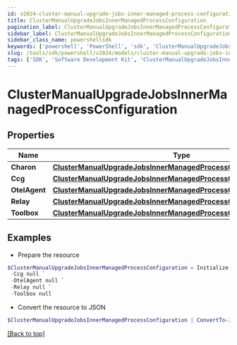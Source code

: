 ```yaml
---
id: v2024-cluster-manual-upgrade-jobs-inner-managed-process-configuration
title: ClusterManualUpgradeJobsInnerManagedProcessConfiguration
pagination_label: ClusterManualUpgradeJobsInnerManagedProcessConfiguration
sidebar_label: ClusterManualUpgradeJobsInnerManagedProcessConfiguration
sidebar_class_name: powershellsdk
keywords: ['powershell', 'PowerShell', 'sdk', 'ClusterManualUpgradeJobsInnerManagedProcessConfiguration', 'V2024ClusterManualUpgradeJobsInnerManagedProcessConfiguration'] 
slug: /tools/sdk/powershell/v2024/models/cluster-manual-upgrade-jobs-inner-managed-process-configuration
tags: ['SDK', 'Software Development Kit', 'ClusterManualUpgradeJobsInnerManagedProcessConfiguration', 'V2024ClusterManualUpgradeJobsInnerManagedProcessConfiguration']
---
```



# ClusterManualUpgradeJobsInnerManagedProcessConfiguration

## Properties

Name | Type | Description | Notes
------------ | ------------- | ------------- | -------------
**Charon** | [**ClusterManualUpgradeJobsInnerManagedProcessConfigurationCharon**](cluster-manual-upgrade-jobs-inner-managed-process-configuration-charon) |  | [optional] 
**Ccg** | [**ClusterManualUpgradeJobsInnerManagedProcessConfigurationCcg**](cluster-manual-upgrade-jobs-inner-managed-process-configuration-ccg) |  | [optional] 
**OtelAgent** | [**ClusterManualUpgradeJobsInnerManagedProcessConfigurationOtelAgent**](cluster-manual-upgrade-jobs-inner-managed-process-configuration-otel-agent) |  | [optional] 
**Relay** | [**ClusterManualUpgradeJobsInnerManagedProcessConfigurationRelay**](cluster-manual-upgrade-jobs-inner-managed-process-configuration-relay) |  | [optional] 
**Toolbox** | [**ClusterManualUpgradeJobsInnerManagedProcessConfigurationToolbox**](cluster-manual-upgrade-jobs-inner-managed-process-configuration-toolbox) |  | [optional] 

## Examples

- Prepare the resource
```powershell
$ClusterManualUpgradeJobsInnerManagedProcessConfiguration = Initialize-V2024ClusterManualUpgradeJobsInnerManagedProcessConfiguration  -Charon null `
 -Ccg null `
 -OtelAgent null `
 -Relay null `
 -Toolbox null
```

- Convert the resource to JSON
```powershell
$ClusterManualUpgradeJobsInnerManagedProcessConfiguration | ConvertTo-JSON
```


[[Back to top]](#) 

